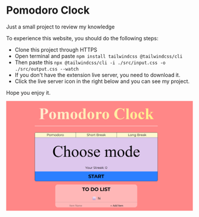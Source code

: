 # Pomodoro Clock

Just a small project to review my knowledge

To experience this website, you should do the following steps:
  +  Clone this project through HTTPS
  +  Open terminal and paste `npm install tailwindcss @tailwindcss/cli`
  +  Then paste this `npx @tailwindcss/cli -i ./src/input.css -o ./src/output.css --watch`
  +  If you don't have the extension live server, you need to download it.
  +  Click the live server icon in the right below and you can see my project.

Hope you enjoy it.

![alt text](image.png)
